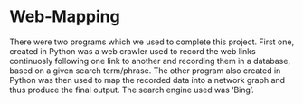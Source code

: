 # Web-Mapping
There were two programs which we used to complete this project. First one, created in
Python was a web crawler used to record the web links continuosly following one link to
another and recording them in a database, based on a given search term/phrase. The other
program also created in Python was then used to map the recorded data into a network graph and thus produce the
final output. The search engine used was ‘Bing’.
